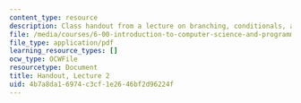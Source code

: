 ```yaml
---
content_type: resource
description: Class handout from a lecture on branching, conditionals, and iteration.
file: /media/courses/6-00-introduction-to-computer-science-and-programming-fall-2008/4b7a8da16974c3cf1e2646bf2d96224f_lec2.pdf
file_type: application/pdf
learning_resource_types: []
ocw_type: OCWFile
resourcetype: Document
title: Handout, Lecture 2
uid: 4b7a8da1-6974-c3cf-1e26-46bf2d96224f
---
```

